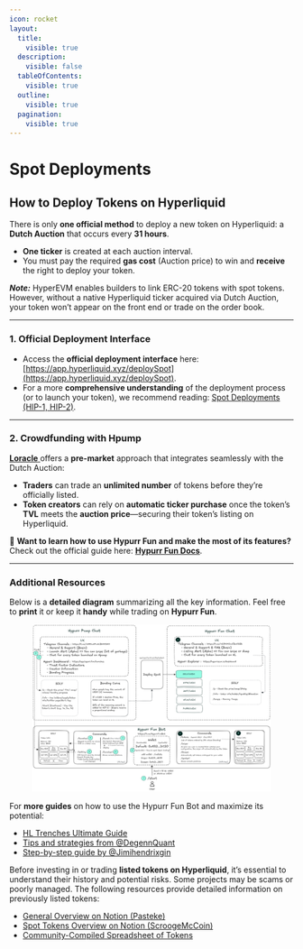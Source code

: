 ```yaml
---
icon: rocket
layout:
  title:
    visible: true
  description:
    visible: false
  tableOfContents:
    visible: true
  outline:
    visible: true
  pagination:
    visible: true
---
```


# Spot Deployments

## **How to Deploy Tokens on Hyperliquid**

There is only **one official method** to deploy a new token on Hyperliquid: a **Dutch Auction** that occurs every **31 hours**.

* **One ticker** is created at each auction interval.
* You must pay the required **gas cost** (Auction price) to win and **receive** the right to deploy your token.

_**Note:**_ HyperEVM enables builders to link ERC-20 tokens with spot tokens. However, without a native Hyperliquid ticker acquired via Dutch Auction, your token won’t appear on the front end or trade on the order book.

***

### **1.** Official Deployment Interface

* Access the **official deployment interface** here: [https://app.hyperliquid.xyz/deploySpot](https://app.hyperliquid.xyz/deploySpot).
* For a more **comprehensive understanding** of the deployment process (or to launch your token), we recommend reading: [Spot Deployments (HIP-1, HIP-2)](../technology-breakdown/hyperliquid-l1/hips/spot-deployments-hip-1-hip-2.md).

***

### 2. Crowdfunding with Hpump

[**Loracle** ](https://x.com/laurentzeimes)offers a **pre-market** approach that integrates seamlessly with the Dutch Auction:

* **Traders** can trade an **unlimited number** of tokens before they’re officially listed.
* **Token creators** can rely on **automatic ticker purchase** once the token’s **TVL** meets the **auction price**—securing their token’s listing on Hyperliquid.

🚨 **Want to learn how to use Hypurr Fun and make the most of its features?**\
Check out the official guide here: [**Hypurr Fun Docs**](https://hypurr-fun.gitbook.io/hypurr-fun-docs).

***

### **Additional Resources**

Below is a **detailed diagram** summarizing all the key information. Feel free to **print** it or keep it **handy** while trading on **Hypurr Fun**.

<figure><img src="../.gitbook/assets/Hypurr_eco_v4.png" alt=""><figcaption></figcaption></figure>

For **more guides** on how to use the Hypurr Fun Bot and maximize its potential:

* [HL Trenches Ultimate Guide](https://l1ghtyear.notion.site/HL-Trenches-Ultimate-Guide-12f90df6c9b780b29adbdbd8717f86be)
* [Tips and strategies from @DegennQuant](https://x.com/degennQuant/status/1865755024816852996)
* [Step-by-step guide by @Jimihendrixgin](https://x.com/jimihendrixgin/status/1867770279847469437)

Before investing in or trading **listed tokens on Hyperliquid**, it’s essential to understand their history and potential risks. Some projects may be scams or poorly managed. The following resources provide detailed information on previously listed tokens:

* [General Overview on Notion (Pasteke)](https://0xpasteke.notion.site/68a1348a53c14e6fbd405036128037f5?v=26e777a949c34b6090b888ed20627295)
* [Spot Tokens Overview on Notion (ScroogeMcCoin)](https://scroogemccoin.notion.site/Hyperliquid-Spot-Tokens-df2f09de70f94fd2a761752a1ac71dc2)
* [Community-Compiled Spreadsheet of Tokens](https://docs.google.com/spreadsheets/d/1uDKdvamD6gOGPtzfyhjcY8eRsoXKm544v3uNu-f_H6o/edit?gid=0#gid=0)
